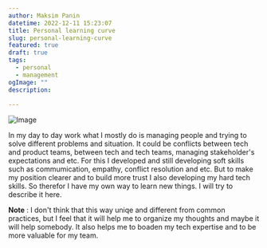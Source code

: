 ```yaml
---
author: Maksim Panin
datetime: 2022-12-11 15:23:07
title: Personal learning curve
slug: personal-learning-curve
featured: true
draft: true
tags:
  - personal
  - management
ogImage: ""
description:
  
---
```


![Image](/post/personal-learning-curve/emile-perron-xrVDYZRGdw4-unsplash.jpg)

In my day to day work what I mostly do is managing people and trying to solve different problems and situation. It could be conflicts between tech and product teams, between tech and tech teams, managing stakeholder's expectations and etc. For this I developed and still developing soft skills such as commumication, empathy, conflict resolution and etc. But to make my position clearer and to build more trust I also developing my hard tech skills. So therefor I have my own way to learn new things. I will try to describe it here.

**Note** : I don't think that this way uniqe and different from common practices, but I feel that it will help me to organize my thoughts and maybe it will help somebody. It also helps me to boaden my tech expertise and to be more valuable for my team.

